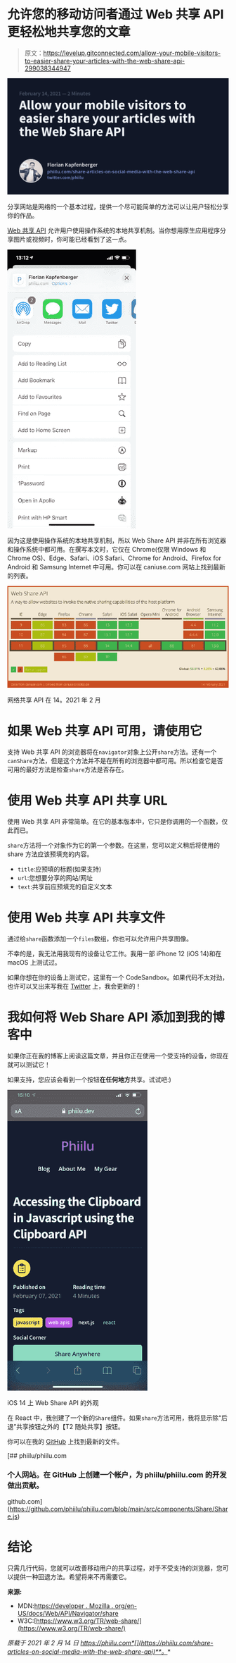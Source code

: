 # 允许您的移动访问者通过 Web 共享 API 更轻松地共享您的文章

> 原文：<https://levelup.gitconnected.com/allow-your-mobile-visitors-to-easier-share-your-articles-with-the-web-share-api-299038344947>

![](img/fead927bc5797c20efceb0bbb41038bd.png)

分享网站是网络的一个基本过程，提供一个尽可能简单的方法可以让用户轻松分享你的作品。

[Web 共享 API](https://www.w3.org/TR/web-share/) 允许用户使用操作系统的本地共享机制。当你想用原生应用程序分享图片或视频时，你可能已经看到了这一点。

![](img/ca42f6a68d691162d7869296710ffdda.png)

因为这是使用操作系统的本地共享机制，所以 Web Share API 并非在所有浏览器和操作系统中都可用。在撰写本文时，它仅在 Chrome(仅限 Windows 和 Chrome OS)、Edge、Safari、iOS Safari、Chrome for Android、Firefox for Android 和 Samsung Internet 中可用。你可以在 caniuse.com 网站上找到最新的列表。

![](img/ca23287c91dc562e9b6576d65888d102.png)

网络共享 API 在 14。2021 年 2 月

# 如果 Web 共享 API 可用，请使用它

支持 Web 共享 API 的浏览器将在`navigator`对象上公开`share`方法。还有一个`canShare`方法，但是这个方法并不是在所有的浏览器中都可用。所以检查它是否可用的最好方法是检查`share`方法是否存在。

# 使用 Web 共享 API 共享 URL

使用 Web 共享 API 非常简单。在它的基本版本中，它只是你调用的一个函数，仅此而已。

`share`方法将一个对象作为它的第一个参数。在这里，您可以定义稍后将使用的 share 方法应该预填充的内容。

*   `title`:应预填的标题(如果支持)
*   `url`:您想要分享的网站/网址
*   `text`:共享前应预填充的自定义文本

# 使用 Web 共享 API 共享文件

通过给`share`函数添加一个`files`数组，你也可以允许用户共享图像。

不幸的是，我无法用我现有的设备让它工作。我用一部 iPhone 12 (iOS 14)和在 macOS 上测试过。

如果你想在你的设备上测试它，这里有一个 CodeSandbox。如果代码不太对劲，也许可以叉出来写我在 [Twitter](https://twitter.com/phiilu) 上，我会更新的！

# 我如何将 Web Share API 添加到我的博客中

如果你正在我的博客上阅读这篇文章，并且你正在使用一个受支持的设备，你现在就可以测试它！

如果支持，您应该会看到一个按钮**在任何地方**共享。试试吧:)

![](img/a6511975722bfc89603d0ff14c6bc0fe.png)

iOS 14 上 Web Share API 的外观

在 React 中，我创建了一个新的`Share`组件。如果`share`方法可用，我将显示除“后退”共享按钮之外的【T2 随处共享】按钮。

你可以在我的 [GitHub](https://github.com/phiilu/phiilu.com/blob/main/src/components/Share/Share.js) 上找到最新的文件。

[](https://github.com/phiilu/phiilu.com/blob/main/src/components/Share/Share.js) [## phiilu/phiilu.com

### 个人网站。在 GitHub 上创建一个帐户，为 phiilu/phiilu.com 的开发做出贡献。

github.com](https://github.com/phiilu/phiilu.com/blob/main/src/components/Share/Share.js) 

# 结论

只需几行代码，您就可以改善移动用户的共享过程，对于不受支持的浏览器，您可以提供一种回退方法。希望将来不再需要它。

**来源:**

*   MDN:[https://developer . Mozilla . org/en-US/docs/Web/API/Navigator/share](https://developer.mozilla.org/en-US/docs/Web/API/Navigator/share)
*   W3C:[https://www.w3.org/TR/web-share/](https://www.w3.org/TR/web-share/)

*原载于 2021 年 2 月 14 日 https://phiilu.com*[](https://phiilu.com/share-articles-on-social-media-with-the-web-share-api)**。**